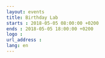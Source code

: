```yaml
---
layout: events
title: Birthday Lab
starts : 2018-05-05 08:00:00 +0200
ends : 2018-05-05 18:00:00 +0200
logo :
url_address :
lang: en
---
```

